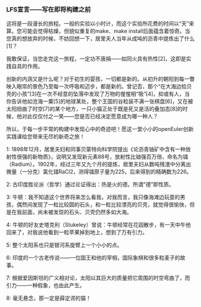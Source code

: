 ### LFS宣言——写在即将构建之前

这将是一段漫长的旅程。一般的实验以小时计，而这个实验所花费的时间以“天”来算。您可能会觉得枯燥，但貌似重复的make、make install后面蕴含着惊奇。当您真的想放弃的时候，不妨回想一下，居里夫人当年从成吨的沥青中提炼出了什么[1]？

我敢保证，当您走完这一旅程，一定功不唐捐——如同火具有热性[2]，这即是实践自具的作用。

创新的内涵又是什么呢？对于初生的婴孩，一切都是新的。从初升的朝阳到每一瞥映入眼帘的景色乃至每一次呼吸和迈步，都是新的。曾记否，那个“在大海边拾贝壳的小孩”[3]在一次不经意的坠落中发现了万物的惺惺相“吸”[4]，抑或有人，当你告诉他如沧海一粟[5]的地球某处，整个王国的谷粒装不满一张棋盘[6]，又在被太阳扭曲了时空[7]的某个地方，一只小猫正处于既是死又是活的叠加态[8]的时候，他对此仅仅付之一笑——您是否已经决定愿意成为哪一种人？

所以，于每一步平常的构建中发现心中的奇迹吧！愿这一堂小小的openEuler创新实践课给您带来无尽的新奇之旅！

1: 1898年12月，居里夫妇和同事贝蒙特向科学院提出《论沥青铀矿中含有一种放射性很强的新物质》，说明又发现新元素88号，放射性比铀强百万倍，命名为镭（Radium）。1902年，经过三年又九个月的提炼，居里夫妇从数吨残渣中分离出微量（一分克）氯化镭RaCl2，测得镭原子量为225，后来得到的精确数为226。

2: 古印度胜论派（哲学）通过论证得出：热是火的德。所谓“德”即性质。

3: 牛顿：我不知道这个世界将来怎么看我，对我而言，我只像海滩边玩耍的男孩，偶然间发现了一粒比较圆的石头，和一粒比较漂亮的贝壳，就觉得很愉快，但是在我前面，尚未被发现的石头、贝壳仍然多如大海。

4: 牛顿的好友史塔克利（Stukeley）曾说：牛顿经常在花园散步，有一天中午他回来了，对我说他看到一粒苹果掉到地上，想到了万有引力。

5: 整个太阳系也只是银河系旋臂上一个小小的点。

6: 印度的一个古老传说——一位国王和他的宰相，国际象棋和很多粒麦子的故事。

7: 根据爱因斯坦的广义相对论，太阳以其巨大的质量把它周围的时空弯曲了，而引力——一种假象，也由此产生。

8: 毫无悬念，那一定是薛定谔的猫！
